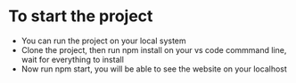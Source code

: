 # To start the project

<ul>
 
  <li>You can run the project on your local system</li>
  <li>Clone the project, then run npm install on your vs code commmand line, wait for everything to install</li>
  <li>Now run npm start, you will be able to see the website on your localhost</li>
</ul>
